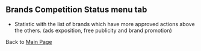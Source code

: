 ##  Brands Competition Status menu tab
- Statistic with the list of brands which have more approved actions above the others. (ads exposition, free publicity and brand promotion)

Back to [Main Page](../../../EN_EN/TOPICLIST.md)